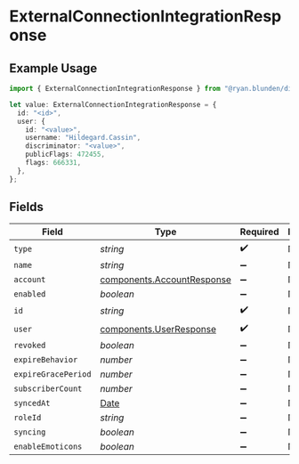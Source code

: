 # ExternalConnectionIntegrationResponse

## Example Usage

```typescript
import { ExternalConnectionIntegrationResponse } from "@ryan.blunden/discord/models/components";

let value: ExternalConnectionIntegrationResponse = {
  id: "<id>",
  user: {
    id: "<value>",
    username: "Hildegard.Cassin",
    discriminator: "<value>",
    publicFlags: 472455,
    flags: 666331,
  },
};
```

## Fields

| Field                                                                                         | Type                                                                                          | Required                                                                                      | Description                                                                                   |
| --------------------------------------------------------------------------------------------- | --------------------------------------------------------------------------------------------- | --------------------------------------------------------------------------------------------- | --------------------------------------------------------------------------------------------- |
| `type`                                                                                        | *string*                                                                                      | :heavy_check_mark:                                                                            | N/A                                                                                           |
| `name`                                                                                        | *string*                                                                                      | :heavy_minus_sign:                                                                            | N/A                                                                                           |
| `account`                                                                                     | [components.AccountResponse](../../models/components/accountresponse.md)                      | :heavy_minus_sign:                                                                            | N/A                                                                                           |
| `enabled`                                                                                     | *boolean*                                                                                     | :heavy_minus_sign:                                                                            | N/A                                                                                           |
| `id`                                                                                          | *string*                                                                                      | :heavy_check_mark:                                                                            | N/A                                                                                           |
| `user`                                                                                        | [components.UserResponse](../../models/components/userresponse.md)                            | :heavy_check_mark:                                                                            | N/A                                                                                           |
| `revoked`                                                                                     | *boolean*                                                                                     | :heavy_minus_sign:                                                                            | N/A                                                                                           |
| `expireBehavior`                                                                              | *number*                                                                                      | :heavy_minus_sign:                                                                            | N/A                                                                                           |
| `expireGracePeriod`                                                                           | *number*                                                                                      | :heavy_minus_sign:                                                                            | N/A                                                                                           |
| `subscriberCount`                                                                             | *number*                                                                                      | :heavy_minus_sign:                                                                            | N/A                                                                                           |
| `syncedAt`                                                                                    | [Date](https://developer.mozilla.org/en-US/docs/Web/JavaScript/Reference/Global_Objects/Date) | :heavy_minus_sign:                                                                            | N/A                                                                                           |
| `roleId`                                                                                      | *string*                                                                                      | :heavy_minus_sign:                                                                            | N/A                                                                                           |
| `syncing`                                                                                     | *boolean*                                                                                     | :heavy_minus_sign:                                                                            | N/A                                                                                           |
| `enableEmoticons`                                                                             | *boolean*                                                                                     | :heavy_minus_sign:                                                                            | N/A                                                                                           |